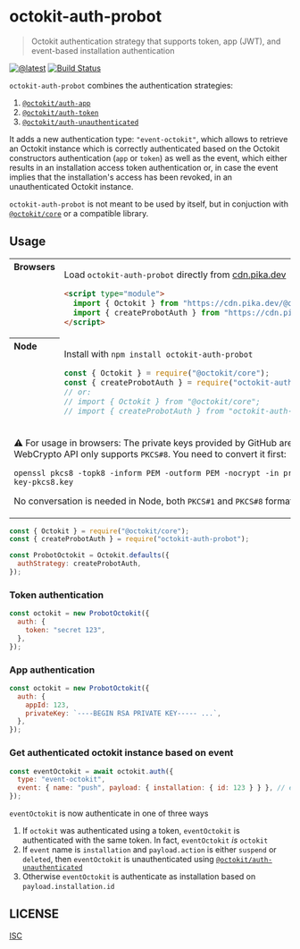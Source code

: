 # octokit-auth-probot

> Octokit authentication strategy that supports token, app (JWT), and event-based installation authentication

[![@latest](https://img.shields.io/npm/v/octokit-auth-probot.svg)](https://www.npmjs.com/package/octokit-auth-probot)
[![Build Status](https://github.com/probot/octokit-auth-probot/workflows/Test/badge.svg)](https://github.com/probot/octokit-auth-probot/actions?query=workflow%3ATest)

`octokit-auth-probot` combines the authentication strategies:

1. [`@octokit/auth-app`](https://github.com/octokit/auth-app.js#readme)
2. [`@octokit/auth-token`](https://github.com/octokit/auth-token.js#readme)
3. [`@octokit/auth-unauthenticated`](https://github.com/octokit/auth-unauthenticated.js#readme)

It adds a new authentication type: `"event-octokit"`, which allows to retrieve an Octokit instance which is correctly authenticated based on the Octokit constructors authentication (`app` or `token`) as well as the event, which either results in an installation access token authentication or, in case the event implies that the installation's access has been revoked, in an unauthenticated Octokit instance.

`octokit-auth-probot` is not meant to be used by itself, but in conjuction with [`@octokit/core`](https://github.com/octokit/core.js#readme) or a compatible library.

## Usage

<table>
<tbody valign=top align=left>
<tr><th>
Browsers
</th><td width=100%>

Load `octokit-auth-probot` directly from [cdn.pika.dev](https://cdn.pika.dev)

```html
<script type="module">
  import { Octokit } from "https://cdn.pika.dev/@octokit/core";
  import { createProbotAuth } from "https://cdn.pika.dev/octokit-auth-probot";
</script>
```

</td></tr>
<tr><th>
Node
</th><td>

Install with <code>npm install octokit-auth-probot</code>

```js
const { Octokit } = require("@octokit/core");
const { createProbotAuth } = require("octokit-auth-probot");
// or:
// import { Octokit } from "@octokit/core";
// import { createProbotAuth } from "octokit-auth-probot";
```

</td></tr>
<tr><td colspan=2>

⚠️ For usage in browsers: The private keys provided by GitHub are in `PKCS#1` format, but the WebCrypto API only supports `PKCS#8`. You need to convert it first:

```shell
openssl pkcs8 -topk8 -inform PEM -outform PEM -nocrypt -in private-key.pem -out private-key-pkcs8.key
```

No conversation is needed in Node, both `PKCS#1` and `PKCS#8` format will work.

</td></tr>
</tbody>
</table>

```js
const { Octokit } = require("@octokit/core");
const { createProbotAuth } = require("octokit-auth-probot");

const ProbotOctokit = Octokit.defaults({
  authStrategy: createProbotAuth,
});
```

### Token authentication

```js
const octokit = new ProbotOctokit({
  auth: {
    token: "secret 123",
  },
});
```

### App authentication

```js
const octokit = new ProbotOctokit({
  auth: {
    appId: 123,
    privateKey: `----BEGIN RSA PRIVATE KEY----- ...`,
  },
});
```

### Get authenticated octokit instance based on event

```js
const eventOctokit = await octokit.auth({
  type: "event-octokit",
  event: { name: "push", payload: { installation: { id: 123 } } }, // event payload
});
```

`eventOctokit` is now authenticate in one of three ways

1. If `octokit` was authenticated using a token, `eventOctokit` is authenticated with the same token. In fact, `eventOctokit` _is_ `octokit`
2. If `event` name is `installation` and `payload.action` is either `suspend` or `deleted`, then `eventOctokit` is unauthenticated using [`@octokit/auth-unauthenticated`](https://github.com/octokit/auth-unauthenticated.js#readme)
3. Otherwise `eventOctokit` is authenticate as installation based on `payload.installation.id`

## LICENSE

[ISC](LICENSE)

